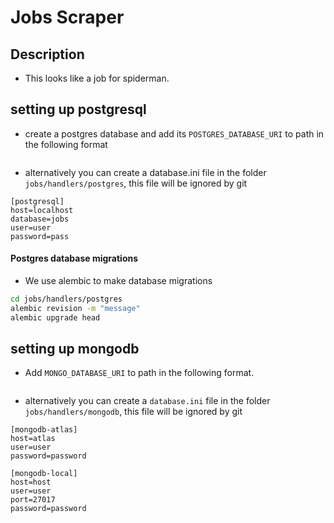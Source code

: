 # Jobs Scraper
## Description 
- This looks like a job for spiderman.

## setting up postgresql
- create a postgres database and add its `POSTGRES_DATABASE_URI` to path in the following format
```bash

```
- alternatively you can create a database.ini file in the folder `jobs/handlers/postgres`, this file will be ignored by git
```
[postgresql]
host=localhost
database=jobs
user=user
password=pass
```

#### Postgres database migrations
- We use alembic to make database migrations
```bash
cd jobs/handlers/postgres
alembic revision -m "message"
alembic upgrade head
```

## setting up mongodb
- Add `MONGO_DATABASE_URI` to path in the following format.
```bash

```
- alternatively you can create a `database.ini` file in the folder `jobs/handlers/mongodb`, this file will be ignored by git
```
[mongodb-atlas]
host=atlas
user=user
password=password

[mongodb-local]
host=host
user=user
port=27017
password=password
```